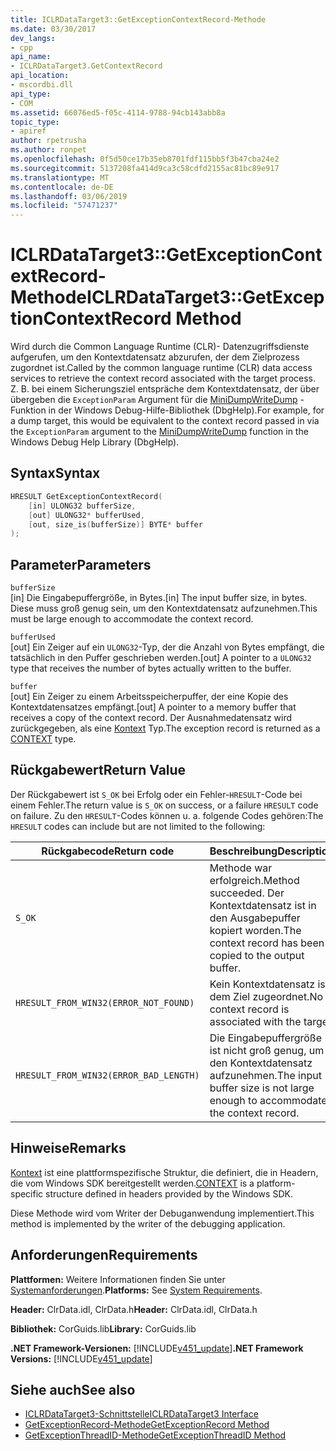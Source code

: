 ```yaml
---
title: ICLRDataTarget3::GetExceptionContextRecord-Methode
ms.date: 03/30/2017
dev_langs:
- cpp
api_name:
- ICLRDataTarget3.GetContextRecord
api_location:
- mscordbi.dll
api_type:
- COM
ms.assetid: 66076ed5-f05c-4114-9788-94cb143abb8a
topic_type:
- apiref
author: rpetrusha
ms.author: ronpet
ms.openlocfilehash: 0f5d50ce17b35eb8701fdf115bb5f3b47cba24e2
ms.sourcegitcommit: 5137208fa414d9ca3c58cdfd2155ac81bc89e917
ms.translationtype: MT
ms.contentlocale: de-DE
ms.lasthandoff: 03/06/2019
ms.locfileid: "57471237"
---
```

# <a name="iclrdatatarget3getexceptioncontextrecord-method"></a><span data-ttu-id="85822-102">ICLRDataTarget3::GetExceptionContextRecord-Methode</span><span class="sxs-lookup"><span data-stu-id="85822-102">ICLRDataTarget3::GetExceptionContextRecord Method</span></span>
<span data-ttu-id="85822-103">Wird durch die Common Language Runtime (CLR)- Datenzugriffsdienste aufgerufen, um den Kontextdatensatz abzurufen, der dem Zielprozess zugordnet ist.</span><span class="sxs-lookup"><span data-stu-id="85822-103">Called by the common language runtime (CLR) data access services to retrieve the context record associated with the target process.</span></span> <span data-ttu-id="85822-104">Z. B. bei einem Sicherungsziel entspräche dem Kontextdatensatz, der über übergeben die `ExceptionParam` Argument für die [MiniDumpWriteDump](/windows/desktop/api/minidumpapiset/nf-minidumpapiset-minidumpwritedump) -Funktion in der Windows Debug-Hilfe-Bibliothek (DbgHelp).</span><span class="sxs-lookup"><span data-stu-id="85822-104">For example, for a dump target, this would be equivalent to the context record passed in via the `ExceptionParam` argument to the [MiniDumpWriteDump](/windows/desktop/api/minidumpapiset/nf-minidumpapiset-minidumpwritedump) function in the Windows Debug Help Library (DbgHelp).</span></span>  
  
## <a name="syntax"></a><span data-ttu-id="85822-105">Syntax</span><span class="sxs-lookup"><span data-stu-id="85822-105">Syntax</span></span>  
  
```cpp  
HRESULT GetExceptionContextRecord(  
    [in] ULONG32 bufferSize,  
    [out] ULONG32* bufferUsed,  
    [out, size_is(bufferSize)] BYTE* buffer  
);  
```  
  
## <a name="parameters"></a><span data-ttu-id="85822-106">Parameter</span><span class="sxs-lookup"><span data-stu-id="85822-106">Parameters</span></span>  
 `bufferSize`  
 <span data-ttu-id="85822-107">[in] Die Eingabepuffergröße, in Bytes.</span><span class="sxs-lookup"><span data-stu-id="85822-107">[in] The input buffer size, in bytes.</span></span> <span data-ttu-id="85822-108">Diese muss groß genug sein, um den Kontextdatensatz aufzunehmen.</span><span class="sxs-lookup"><span data-stu-id="85822-108">This must be large enough to accommodate the context record.</span></span>  
  
 `bufferUsed`  
 <span data-ttu-id="85822-109">[out] Ein Zeiger auf ein `ULONG32`-Typ, der die Anzahl von Bytes empfängt, die tatsächlich in den Puffer geschrieben werden.</span><span class="sxs-lookup"><span data-stu-id="85822-109">[out] A pointer to a `ULONG32` type that receives the number of bytes actually written to the buffer.</span></span>  
  
 `buffer`  
 <span data-ttu-id="85822-110">[out] Ein Zeiger zu einem Arbeitsspeicherpuffer, der eine Kopie des Kontextdatensatzes empfängt.</span><span class="sxs-lookup"><span data-stu-id="85822-110">[out] A pointer to a memory buffer that receives a copy of the context record.</span></span> <span data-ttu-id="85822-111">Der Ausnahmedatensatz wird zurückgegeben, als eine [Kontext](/windows/desktop/api/winnt/ns-winnt-_arm64_nt_context) Typ.</span><span class="sxs-lookup"><span data-stu-id="85822-111">The exception record is returned as a [CONTEXT](/windows/desktop/api/winnt/ns-winnt-_arm64_nt_context) type.</span></span>  
  
## <a name="return-value"></a><span data-ttu-id="85822-112">Rückgabewert</span><span class="sxs-lookup"><span data-stu-id="85822-112">Return Value</span></span>  
 <span data-ttu-id="85822-113">Der Rückgabewert ist `S_OK` bei Erfolg oder ein Fehler-`HRESULT`-Code bei einem Fehler.</span><span class="sxs-lookup"><span data-stu-id="85822-113">The return value is `S_OK` on success, or a failure `HRESULT` code on failure.</span></span> <span data-ttu-id="85822-114">Zu den `HRESULT`-Codes können u. a. folgende Codes gehören:</span><span class="sxs-lookup"><span data-stu-id="85822-114">The `HRESULT` codes can include but are not limited to the following:</span></span>  
  
|<span data-ttu-id="85822-115">Rückgabecode</span><span class="sxs-lookup"><span data-stu-id="85822-115">Return code</span></span>|<span data-ttu-id="85822-116">Beschreibung</span><span class="sxs-lookup"><span data-stu-id="85822-116">Description</span></span>|  
|-----------------|-----------------|  
|`S_OK`|<span data-ttu-id="85822-117">Methode war erfolgreich.</span><span class="sxs-lookup"><span data-stu-id="85822-117">Method succeeded.</span></span> <span data-ttu-id="85822-118">Der Kontextdatensatz ist in den Ausgabepuffer kopiert worden.</span><span class="sxs-lookup"><span data-stu-id="85822-118">The context record has been copied to the output buffer.</span></span>|  
|`HRESULT_FROM_WIN32(ERROR_NOT_FOUND)`|<span data-ttu-id="85822-119">Kein Kontextdatensatz ist dem Ziel zugeordnet.</span><span class="sxs-lookup"><span data-stu-id="85822-119">No context record is associated with the target.</span></span>|  
|`HRESULT_FROM_WIN32(ERROR_BAD_LENGTH)`|<span data-ttu-id="85822-120">Die Eingabepuffergröße ist nicht groß genug, um den Kontextdatensatz aufzunehmen.</span><span class="sxs-lookup"><span data-stu-id="85822-120">The input buffer size is not large enough to accommodate the context record.</span></span>|  
  
## <a name="remarks"></a><span data-ttu-id="85822-121">Hinweise</span><span class="sxs-lookup"><span data-stu-id="85822-121">Remarks</span></span>  
 <span data-ttu-id="85822-122">[Kontext](/windows/desktop/api/winnt/ns-winnt-_arm64_nt_context) ist eine plattformspezifische Struktur, die definiert, die in Headern, die vom Windows SDK bereitgestellt werden.</span><span class="sxs-lookup"><span data-stu-id="85822-122">[CONTEXT](/windows/desktop/api/winnt/ns-winnt-_arm64_nt_context) is a platform-specific structure defined in headers provided by the Windows SDK.</span></span>  
  
 <span data-ttu-id="85822-123">Diese Methode wird vom Writer der Debuganwendung implementiert.</span><span class="sxs-lookup"><span data-stu-id="85822-123">This method is implemented by the writer of the debugging application.</span></span>  
  
## <a name="requirements"></a><span data-ttu-id="85822-124">Anforderungen</span><span class="sxs-lookup"><span data-stu-id="85822-124">Requirements</span></span>  
 <span data-ttu-id="85822-125">**Plattformen:** Weitere Informationen finden Sie unter [Systemanforderungen](../../../../docs/framework/get-started/system-requirements.md).</span><span class="sxs-lookup"><span data-stu-id="85822-125">**Platforms:** See [System Requirements](../../../../docs/framework/get-started/system-requirements.md).</span></span>  
  
 <span data-ttu-id="85822-126">**Header:** ClrData.idl, ClrData.h</span><span class="sxs-lookup"><span data-stu-id="85822-126">**Header:** ClrData.idl, ClrData.h</span></span>  
  
 <span data-ttu-id="85822-127">**Bibliothek:** CorGuids.lib</span><span class="sxs-lookup"><span data-stu-id="85822-127">**Library:** CorGuids.lib</span></span>  
  
 <span data-ttu-id="85822-128">**.NET Framework-Versionen:** [!INCLUDE[v451_update](../../../../includes/net-current-v451-nov-plus.md)]</span><span class="sxs-lookup"><span data-stu-id="85822-128">**.NET Framework Versions:** [!INCLUDE[v451_update](../../../../includes/net-current-v451-nov-plus.md)]</span></span>  
  
## <a name="see-also"></a><span data-ttu-id="85822-129">Siehe auch</span><span class="sxs-lookup"><span data-stu-id="85822-129">See also</span></span>
- [<span data-ttu-id="85822-130">ICLRDataTarget3-Schnittstelle</span><span class="sxs-lookup"><span data-stu-id="85822-130">ICLRDataTarget3 Interface</span></span>](../../../../docs/framework/unmanaged-api/debugging/iclrdatatarget3-interface.md)
- [<span data-ttu-id="85822-131">GetExceptionRecord-Methode</span><span class="sxs-lookup"><span data-stu-id="85822-131">GetExceptionRecord Method</span></span>](../../../../docs/framework/unmanaged-api/debugging/iclrdatatarget3-getexceptionrecord-method.md)
- [<span data-ttu-id="85822-132">GetExceptionThreadID-Methode</span><span class="sxs-lookup"><span data-stu-id="85822-132">GetExceptionThreadID Method</span></span>](../../../../docs/framework/unmanaged-api/debugging/iclrdatatarget3-getexceptionthreadid-method.md)
